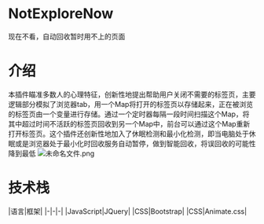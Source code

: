 # NotExploreNow
现在不看，自动回收暂时用不上的页面
# 介绍
本插件瞄准多数人的心理特征，创新性地提出帮助用户关闭不需要的标签页，主要逻辑部分模拟了浏览器tab，用一个Map将打开的标签页以存储起来，正在被浏览的标签页由一个变量进行存储。通过一个定时器每隔一段时间扫描这个Map，将其中超过时间不活跃的标签页回收到另一个Map中，前台可以通过这个Map重新打开标签页。这个插件还创新性地加入了休眠检测和最小化检测，即当电脑处于休眠或是浏览器处于最小化时回收服务自动暂停，做到智能回收，将误回收的可能性降到最低
![未命名文件.png](https://res.shirakawatyu.top/a8a90b5ccf7d4577b8b162ee931ecbfd.png)
# 技术栈
|语言|框架|
|-|-|-|
|JavaScript|JQuery|
|CSS|Bootstrap|
|CSS|Animate.css|
